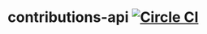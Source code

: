 # contributions-api [![Circle CI](https://circleci.com/gh/wzaghal/contributions-api.svg?style=svg)](https://circleci.com/gh/wzaghal/contributions-api)

